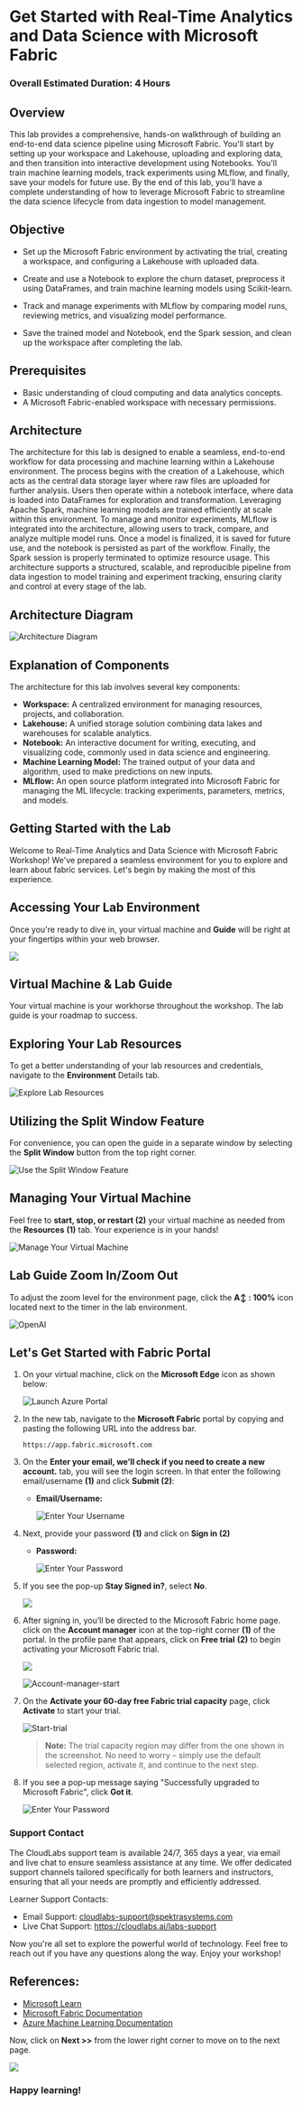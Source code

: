 # Get Started with Real-Time Analytics and Data Science with Microsoft Fabric

### Overall Estimated Duration: 4 Hours

## Overview

This lab provides a comprehensive, hands-on walkthrough of building an end-to-end data science pipeline using Microsoft Fabric. You'll start by setting up your workspace and Lakehouse, uploading and exploring data, and then transition into interactive development using Notebooks. You'll train machine learning models, track experiments using MLflow, and finally, save your models for future use. By the end of this lab, you'll have a complete understanding of how to leverage Microsoft Fabric to streamline the data science lifecycle from data ingestion to model management.

## Objective

- Set up the Microsoft Fabric environment by activating the trial, creating a workspace, and configuring a Lakehouse with uploaded data.

- Create and use a Notebook to explore the churn dataset, preprocess it using DataFrames, and train machine learning models using Scikit-learn.

- Track and manage experiments with MLflow by comparing model runs, reviewing metrics, and visualizing model performance.

- Save the trained model and Notebook, end the Spark session, and clean up the workspace after completing the lab.

## Prerequisites

- Basic understanding of cloud computing and data analytics concepts.
- A Microsoft Fabric-enabled workspace with necessary permissions.

## Architecture

The architecture for this lab is designed to enable a seamless, end-to-end workflow for data processing and machine learning within a Lakehouse environment. The process begins with the creation of a Lakehouse, which acts as the central data storage layer where raw files are uploaded for further analysis. Users then operate within a notebook interface, where data is loaded into DataFrames for exploration and transformation. Leveraging Apache Spark, machine learning models are trained efficiently at scale within this environment. To manage and monitor experiments, MLflow is integrated into the architecture, allowing users to track, compare, and analyze multiple model runs. Once a model is finalized, it is saved for future use, and the notebook is persisted as part of the workflow. Finally, the Spark session is properly terminated to optimize resource usage. This architecture supports a structured, scalable, and reproducible pipeline from data ingestion to model training and experiment tracking, ensuring clarity and control at every stage of the lab.

## Architecture Diagram

![Architecture Diagram](./Images/architecture-fabric.png)

## Explanation of Components

The architecture for this lab involves several key components:

- **Workspace:** A centralized environment for managing resources, projects, and collaboration.
- **Lakehouse:** A unified storage solution combining data lakes and warehouses for scalable analytics.
- **Notebook:** An interactive document for writing, executing, and visualizing code, commonly used in data science and engineering.
- **Machine Learning Model:** The trained output of your data and algorithm, used to make predictions on new inputs.
- **MLflow:** An open source platform integrated into Microsoft Fabric for managing the ML lifecycle: tracking experiments, parameters, metrics, and models.

## Getting Started with the Lab

Welcome to Real-Time Analytics and Data Science with Microsoft Fabric Workshop! We've prepared a seamless environment for you to explore and learn about fabric services. Let's begin by making the most of this experience.

## Accessing Your Lab Environment

Once you're ready to dive in, your virtual machine and **Guide** will be right at your fingertips within your web browser.
 
![](./Images/8-7-25-g1.png)

## Virtual Machine & Lab Guide

Your virtual machine is your workhorse throughout the workshop. The lab guide is your roadmap to success.

## Exploring Your Lab Resources
 
To get a better understanding of your lab resources and credentials, navigate to the **Environment** Details tab.
 
![Explore Lab Resources](./Images/june-getting-started-3.png)
 
## Utilizing the Split Window Feature
 
For convenience, you can open the guide in a separate window by selecting the **Split Window** button from the top right corner.
 
![Use the Split Window Feature](./Images/june-getting-started-2.png)
 
## Managing Your Virtual Machine
 
Feel free to **start, stop, or restart (2)** your virtual machine as needed from the **Resources** **(1)** tab. Your experience is in your hands!
 
![Manage Your Virtual Machine](./Images/8-7-25-g2.png)
 
## Lab Guide Zoom In/Zoom Out
 
To adjust the zoom level for the environment page, click the **A↕ : 100%** icon located next to the timer in the lab environment.

 ![OpenAI](./Images/june-getting-started-6upd.png)

## ‎Let's Get Started with Fabric Portal

1. On your virtual machine, click on the **Microsoft Edge** icon as shown below:
 
   ![Launch Azure Portal](./Images/11-7-25-g1.png)

1. In the new tab, navigate to the **Microsoft Fabric** portal by copying and pasting the following URL into the address bar.

   ```
   https://app.fabric.microsoft.com
   ```
   
1. On the **Enter your email, we’ll check if you need to create a new account.** tab, you will see the login screen. In that enter the following email/username **(1)** and click **Submit (2)**:

   - **Email/Username:** <inject key="AzureAdUserEmail"></inject>
 
       ![Enter Your Username](./Images/11-7-25-g2.png)
 
1. Next, provide your password **(1)** and click on **Sign in (2)**
 
   - **Password:** <inject key="AzureAdUserPassword"></inject>
 
       ![Enter Your Password](./Images/11-7-25-g3.png)

1. If you see the pop-up **Stay Signed in?**, select **No**.

   ![](./Images/11-7-25-g4.png)

1. After signing in, you’ll be directed to the Microsoft Fabric home page. click on the **Account manager** icon at the top-right corner **(1)** of the portal. In the profile pane that appears, click on **Free trial** **(2)** to begin activating your Microsoft Fabric trial.

   ![](./Images/fabric-portal.png)
   
   ![Account-manager-start](./Images/8-7-25-l1-7.png)

1. On the **Activate your 60-day free Fabric trial capacity** page, click **Activate** to start your trial.

   ![Start-trial](./Images/8-7-25-l1-8.png)

   >**Note:** The trial capacity region may differ from the one shown in the screenshot. No need to worry – simply use the default selected region, activate it, and continue to the next step.

1. If you see a pop-up message saying "Successfully upgraded to Microsoft Fabric", click **Got it**.

   ![Enter Your Password](./Images/11-7-25-g5.png)
   
### Support Contact
The CloudLabs support team is available 24/7, 365 days a year, via email and live chat to ensure seamless assistance at any time. We offer dedicated support channels tailored specifically for both learners and instructors, ensuring that all your needs are promptly and efficiently addressed.
 
Learner Support Contacts:
 
- Email Support: cloudlabs-support@spektrasystems.com
- Live Chat Support: https://cloudlabs.ai/labs-support

Now you're all set to explore the powerful world of technology. Feel free to reach out if you have any questions along the way. Enjoy your workshop!

## References:
- [Microsoft Learn](https://learn.microsoft.com)
- [Microsoft Fabric Documentation](https://learn.microsoft.com/en-us/fabric/)
- [Azure Machine Learning Documentation](https://learn.microsoft.com/en-us/azure/machine-learning/)

Now, click on **Next >>** from the lower right corner to move on to the next page.

  ![](./Images/next.png)
 
### Happy learning!
